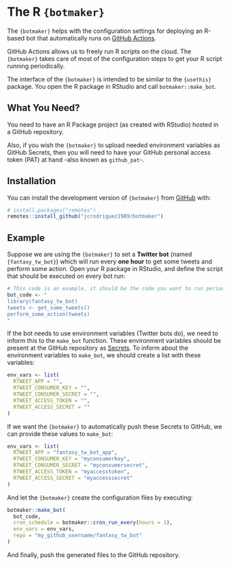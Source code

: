 
<!-- README.md is generated from README.Rmd. Please edit that file -->

# The R `{botmaker}`

<!-- badges: start -->
<!-- badges: end -->

The `{botmaker}` helps with the configuration settings for deploying an
R-based bot that automatically runs on [GitHub
Actions](https://github.com/features/actions).

GitHub Actions allows us to freely run R scripts on the cloud. The
`{botmaker}` takes care of most of the configuration steps to get your R
script running periodically.

The interface of the `{botmaker}` is intended to be similar to the
`{usethis}` package. You open the R package in RStudio and call
`botmaker::make_bot`.

## What You Need?

You need to have an R Package project (as created with RStudio) hosted
in a GitHub repository.

Also, if you wish the `{botmaker}` to upload needed environment
variables as GitHub Secrets, then you will need to have your GitHub
personal access token (PAT) at hand -also known as `github_pat`-.

## Installation

You can install the development version of `{botmaker}` from
[GitHub](https://github.com/) with:

``` r
# install.packages("remotes")
remotes::install_github("jcrodriguez1989/botmaker")
```

## Example

Suppose we are using the `{botmaker}` to set a **Twitter bot** (named
`{fantasy_tw_bot}`) which will run every **one hour** to get some tweets
and perform some action. Open your R package in RStudio, and define the
script that should be executed on every bot run:

``` r
# This code is an example, it should be the code you want to run periodically.
bot_code <- "
library(fantasy_tw_bot)
tweets <- get_some_tweets()
perform_some_action(tweets)
"
```

If the bot needs to use environment variables (Twitter bots do), we need
to inform this to the `make_bot` function. These environment variables
should be present at the GitHub repository as
[Secrets](https://github.com/r-lib/actions/tree/master/examples#managing-secrets).
To inform about the environment variables to `make_bot`, we should
create a list with these variables:

``` r
env_vars <- list(
  RTWEET_APP = "",
  RTWEET_CONSUMER_KEY = "",
  RTWEET_CONSUMER_SECRET = "",
  RTWEET_ACCESS_TOKEN = "",
  RTWEET_ACCESS_SECRET = ""
)
```

If we want the `{botmaker}` to automatically push these Secrets to
GitHub, we can provide these values to `make_bot`:

``` r
env_vars <- list(
  RTWEET_APP = "fantasy_tw_bot_app",
  RTWEET_CONSUMER_KEY = "myconsumerkey",
  RTWEET_CONSUMER_SECRET = "myconsumersecret",
  RTWEET_ACCESS_TOKEN = "myaccesstoken",
  RTWEET_ACCESS_SECRET = "myaccesssecret"
)
```

And let the `{botmaker}` create the configuration files by executing:

``` r
botmaker::make_bot(
  bot_code,
  cron_schedule = botmaker::cron_run_every(hours = 1),
  env_vars = env_vars,
  repo = "my_github_username/fantasy_tw_bot"
)
```

And finally, push the generated files to the GitHub repository.
